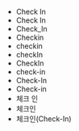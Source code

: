 ﻿- Check In
- Check In
- Check_In
- Checkin
- checkin
- checkIn
- CheckIn
- check-in
- Check-In
- Check-in
- 체크 인
- 체크인
- 체크인(Check-In)
